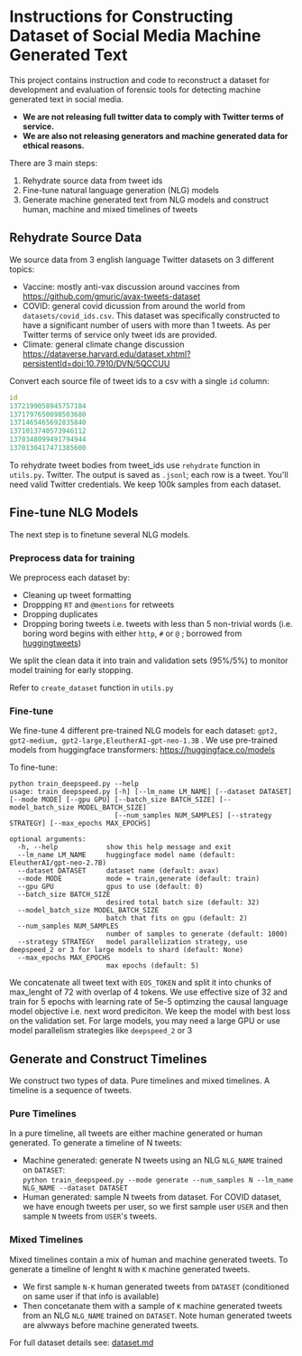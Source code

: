 # Instructions for Constructing Dataset of Social Media Machine Generated Text 

This project contains instruction and code to reconstruct a dataset for development and evaluation of forensic tools for detecting machine generated text in social media. 
- **We are not releasing full twitter data to comply with Twitter terms of service.**
- **We are also not releasing generators and machine generated data for ethical reasons.**


There are 3 main steps:
1. Rehydrate source data from tweet ids
2. Fine-tune natural language generation (NLG) models
3. Generate machine generated text from NLG models and construct human, machine and mixed timelines of tweets

## Rehydrate Source Data

We source data from 3 english language Twitter datasets on 3 different topics:
- Vaccine: mostly anti-vax discussion around vaccines from https://github.com/gmuric/avax-tweets-dataset
- COVID: general covid dicussion from around the world from `datasets/covid_ids.csv`. This dataset was specifically constructed to have a significant number of users with more than 1 tweets. As per Twitter terms of service only tweet ids are provided.
- Climate: general climate change discussion https://dataverse.harvard.edu/dataset.xhtml?persistentId=doi:10.7910/DVN/5QCCUU

Convert each source file of tweet ids to a csv with a single `id` column:
```yaml
id
1372199058945757184
1371797650098503680
1371465465692835840
1371013740573946112
1370348099491794944
1370130417471385600
```

To rehydrate tweet bodies from tweet_ids use `rehydrate` function in `utils.py`. Twitter. The output is saved as `.jsonl`; each row is a tweet. You'll need valid Twitter credentials. We keep 100k samples from each dataset.

## Fine-tune NLG Models

The next step is to finetune several NLG models. 
### Preprocess data for training

We preprocess each dataset by:
- Cleaning up tweet formatting
- Droppping `RT` and `@mentions` for retweets
- Dropping duplicates
- Dropping boring tweets i.e. tweets with less than 5 non-trivial words (i.e. boring word begins with either `http`, `#` or `@` ; borrowed from [huggingtweets](https://github.com/borisdayma/huggingtweets))

We split the clean data it into train and validation sets (95%/5%) to monitor model training for early stopping. 

Refer to `create_dataset` function in `utils.py`

### Fine-tune

We fine-tune 4 different pre-trained NLG models for each dataset: `gpt2, gpt2-medium, gpt2-large,EleutherAI-gpt-neo-1.3B` . We use pre-trained models from huggingface transformers: https://huggingface.co/models

To fine-tune: 
```shell
python train_deepspeed.py --help
usage: train_deepspeed.py [-h] [--lm_name LM_NAME] [--dataset DATASET] [--mode MODE] [--gpu GPU] [--batch_size BATCH_SIZE] [--model_batch_size MODEL_BATCH_SIZE]
                          [--num_samples NUM_SAMPLES] [--strategy STRATEGY] [--max_epochs MAX_EPOCHS]

optional arguments:
  -h, --help            show this help message and exit
  --lm_name LM_NAME     huggingface model name (default: EleutherAI/gpt-neo-2.7B)
  --dataset DATASET     dataset name (default: avax)
  --mode MODE           mode = train,generate (default: train)
  --gpu GPU             gpus to use (default: 0)
  --batch_size BATCH_SIZE
                        desired total batch size (default: 32)
  --model_batch_size MODEL_BATCH_SIZE
                        batch that fits on gpu (default: 2)
  --num_samples NUM_SAMPLES
                        number of samples to generate (default: 1000)
  --strategy STRATEGY   model parallelization strategy, use deepspeed_2 or 3 for large models to shard (default: None)
  --max_epochs MAX_EPOCHS
                        max epochs (default: 5)

```

We concatenate all tweet text with `EOS_TOKEN` and split it into chunks of max_lenght of 72 with  overlap of 4 tokens. We use effective size of 32 and train for 5 epochs with learning rate of 5e-5 optimzing the causal language model objective i.e. next word prediciton. We keep the model with best loss on the validation set. For large models, you may need a large GPU or use model parallelism strategies like `deepspeed_2` or 3

## Generate and Construct Timelines

We construct two types of data. Pure timelines and mixed timelines. A timeline is a sequence of tweets.

### Pure Timelines

In a pure timeline, all tweets are either machine generated or human generated. To generate a timeline of N tweets:
- Machine generated: generate N tweets using an NLG `NLG_NAME` trained on `DATASET`:  
`python train_deepspeed.py --mode generate --num_samples N --lm_name NLG_NAME --dataset DATASET` 
- Human generated: sample N tweets from dataset. For COVID dataset, we have enough tweets per user, so we first sample user `USER` and then sample `N` tweets from `USER`'s tweets.

### Mixed Timelines

Mixed timelines contain a mix of human and machine generated tweets. To generate a timeline of lenght `N` with `K` machine generated tweets. 
- We first sample `N-K` human generated tweets from `DATASET` (conditioned on same user if that info is available)
- Then concetanate them with a sample of `K` machine generated tweets from an NLG `NLG_NAME` trained on `DATASET`. Note human generated tweets are alwways before machine generated tweets.

For full dataset details see: [dataset.md](dataset.md)
